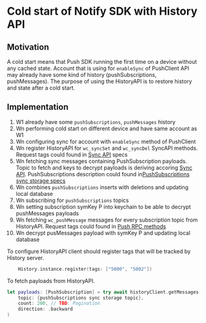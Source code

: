 # Cold start of Notify SDK with History API

## Motivation

A cold start means that Push SDK running the first time on a device without any cached state. Account that is using for `enableSync` of PushClient API may already have some kind of history (pushSubscriptions, pushMessages). The purpose of using the HistoryAPI is to restore history and state after a cold start.

## Implementation

1. W1 already have some `pushSubscriptions`, `pushMessages` history
2. Wn performing cold start on different device and have same account as W1
3. Wn configuring sync for account with `enableSync` method of PushClient
4. Wn register HistoryAPI for `wc_syncSet` and `wc_syncDel` SyncAPI methods. Request tags could found in [Sync API](../core/sync/readme.md) specs
5. Wn fetching sync messages containing PushSubscription payloads. Topic to fetch and keys to decrypt payloads is deriving accoring [Sync API](../core/sync/readme.md). PushSubscriptions description could found in[PushSubscriptions sync storage specs](./usage-of-sync-api.md)
6. Wn combines `pushSubscriptions` inserts with deletions and updating local database
7. Wn subscribing for `pushSubscriptions` topics
8. Wn setting subscription symKey P into keychain to be able to decrypt pushMessages payloads
9. Wn fetching `wc_pushMessage` messages for every subscription topic from HistoryAPI. Request tags could found in [Push RPC methods](./rpc-methods.md) 
10. Wn decrypt pusMessages payload with symKey P and updating local database

To configure HistoryAPI client should register tags that will be tracked by History server. 

```swift
	History.instance.register(tags: ["5000", "5002"])
```

To fetch payloads from HistoryAPI.

```swift
let payloads: [PushSubscription] = try await historyClient.getMessages(
    topic: {pushSubscriptions sync storage topic},
    count: 200, // TBD: Pagination
    direction: .backward
)
```

